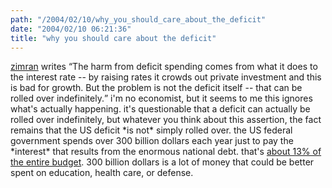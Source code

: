 ```yaml
---
path: "/2004/02/10/why_you_should_care_about_the_deficit" 
date: "2004/02/10 06:21:36" 
title: "why you should care about the deficit" 
---
```

<p><a href="http://www.winterspeak.com/2004_02_01_archive.html#107616980644349003">zimran</a> writes <q>The harm from deficit spending comes from what it does to the interest rate -- by raising rates it crowds out private investment and this is bad for growth. But the problem is not the deficit itself -- that can be rolled over indefinitely.</q> i'm no economist, but it seems to me this ignores what's actually happening. it's questionable that a deficit can actually be rolled over indefinitely, but whatever you think about this assertion, the fact remains that the US deficit *is not* simply rolled over. the US federal government spends over 300 billion dollars each year just to pay the *interest* that results from the enormous national debt. that's <a href="http://www.kowaldesign.com/budget/percentages.html">about 13% of the entire budget</a>. 300 billion dollars is a lot of money that could be better spent on education, health care, or defense.</p>
